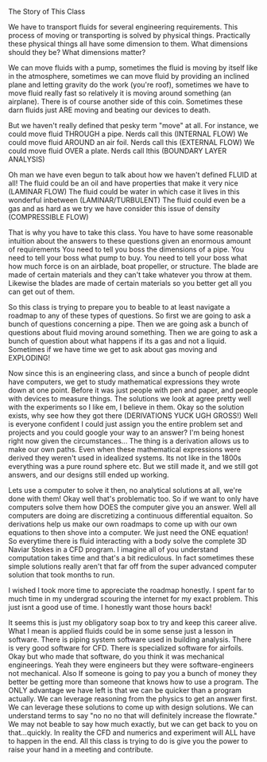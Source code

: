 The Story of This Class

We have to transport fluids for several engineering requirements. 
This process of moving or transporting is solved by physical things.
Practically these physical things all have some dimension to them. 
What dimensions should they be?
What dimensions matter?

We can move fluids with a pump,
sometimes the fluid is moving by itself like in the atmosphere, 
sometimes we can move fluid by providing an inclined plane and letting gravity do the work (you're roof),
sometimes we have to move fluid really fast so relatively it is moving around something (an airplane).
There is of course another side of this coin.
Sometimes these darn fluids just ARE moving and beating our devices to death.

But we haven't really defined that pesky term "move" at all. 
For instance,
we could move fluid THROUGH a pipe. Nerds call this (INTERNAL FLOW)
We could move fluid AROUND an air foil. Nerds call this (EXTERNAL FLOW) 
We could move fluid OVER a plate. Nerds call lthis (BOUNDARY LAYER ANALYSIS)

Oh man we have even begun to talk about how we haven't defined FLUID at all!
The fluid could be an oil and have properties that make it very nice (LAMINAR FLOW)
The fluid could be water in which case it lives in this wonderful inbetween (LAMINAR/TURBULENT)
The fluid could even be a gas and as hard as we try we have consider this issue of density (COMPRESSIBLE FLOW)

That is why you have to take this class. 
You have to have some reasonable intuition about the answers to these questions given an enormous amount of requirements
You need to tell you boss the dimensions of a pipe. 
You need to tell your boss what pump to buy. 
You need to tell your boss what how much force is on an airblade, boat propeller, or structure.
The blade are made of certain materials and they can't take whatever you throw at them. 
Likewise the blades are made of certain materials so you better get all you can get out of them. 

So this class is trying to prepare you to beable to at least navigate a roadmap to any of these types of questions.
So first we are going to ask a bunch of questions concerning a pipe. 
Then we are going ask a bunch of questions about fluid moving around something. 
Then we are going to ask a bunch of question about what happens if its a gas and not a liquid. 
Sometimes if we have time we get to ask about gas moving and EXPLODING!

Now since this is an engineering class, 
and since a bunch of people didnt have computers, 
we get to study mathematical expressions they wrote down at one point. 
Before it was just people with pen and paper, and people with devices to measure things.
The solutions we look at agree pretty well with the experiments so I like em, I believe in them. 
Okay so the solution exists, why see how they got there (DERIVATIONS YUCK UGH GROSS!)
Well is everyone confident I could just assign you the entire problem set and projects and you could google your way to an answer?
I'm being honest right now given the circumstances...
The thing is a derivation allows us to make our own paths. 
Even when these mathematical expressions were derived they weren't used in idealized systems. 
Its not like in the 1800s everything was a pure round sphere etc. 
But we still made it, and we still got answers, and our designs still ended up working. 

Lets use a computer to solve it then, no analytical solutions at all, we're done with them!
Okay well that's problematic too. 
So if we want to only have computers solve them how DOES the computer give you an answer.
Well all computers are doing are discretizing a continuous differential equaiton.
So derivations help us make our own roadmaps to come up with our own equations to then shove into a computer. 
We just need the ONE equation! 
So everytime there is fluid interacting with a body solve the complete 3D Naviar Stokes in a CFD program. 
I imagine all of you understand computation takes time and that's a bit rediculous. 
In fact sometimes these simple solutions really aren't that far off from the super advanced computer solution that took months to run.

I wished I took more time to appreciate the roadmap honestly.
I spent far to much time in my undergrad scouring the internet for my exact problem.
This just isnt a good use of time. 
I honestly want those hours back!

It seems this is just my obligatory soap box to try and keep this career alive. 
What I mean is applied fluids could be in some sense just a lesson in software. 
There is piping system software used in building analysis. 
There is very good software for CFD.
There is specialized software for airfoils.
Okay but who made that software, do you think it was mechanical engineerings. 
Yeah they were engineers but they were software-engineers not mechanical.
Also If someone is going to pay you a bunch of money they better be getting more than someone that knows how to use a program.
The ONLY advantage we have left is that we can be quicker than a program actually. 
We can leverage reasoning from the physics to get an answer first. 
We can leverage these solutions to come up with design solutions.
We can understand terms to say "no no no that will definitely increase the flowrate."
We may not beable to say how much exactly, but we can get back to you on that...quickly.
In reality the CFD and numerics and experiment will ALL have to happen in the end. 
All this class is trying to do is give you the power to raise your hand in a meeting and contribute. 
 










